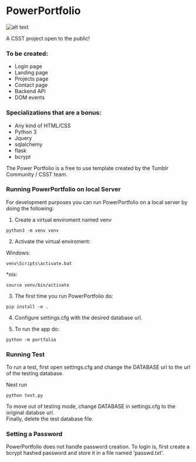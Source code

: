 # PowerPortfolio
![alt text][logo]

[logo]: https://img.shields.io/badge/License-MIT-yellow.svg "Logo Title Text 2"
A CSST project open to the public!

### To be created:
- Login page
- Landing page
- Projects page
- Contact page
- Backend API
- DOM events

### Specializations that are a bonus:
- Any kind of HTML/CSS
- Python 3
- Jquery
- sqlalchemy
- flask
- bcrypt

The Power Portfolio is a free to use template created by the Tumblr Community / CSST team.

### Running PowerPortfolio on local Server

For development purposes you can run PowerPortfolio on a local server by doing the following:

 1. Create a virtual enviroment named venv
 
 ```
 python3 -m venv venv
 ```
 2. Activate the virtual enviroment:
 
 Windows:
 ```
 venv\Scripts\activate.bat
 ```
 
 \*nix:
 ```
 source venv/bin/activate
 ```
 3. The first time you run PowerPortfolio do:
 
 ```
 pip install -e .
 ```
 4. Configure settings.cfg with the desired database url.
 
 
 5. To run the app do:
 
 ```
 python -m portfolio
 ```

### Running Test
To run a test, first open settings.cfg 
and change the DATABASE url to the url of the testing database. 

Next run
```
python test.py
```

To move out of testing mode, change DATABASE in settings.cfg to the original databse url.  
Finally, delete the test database file. 

### Setting a Password
PowerPortfolio does not handle password creation. To login is, first create a bcrypt hashed password and
store it in a file named 'passwd.txt'. 

